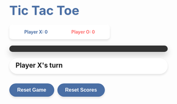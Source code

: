 <!DOCTYPE html>
<html lang="en">
<head>
  <meta charset="UTF-8" />
  <meta name="viewport" content="width=device-width, initial-scale=1.0"/>
  <title>Tic Tac Toe</title>
  <style>
    :root {
      --primary: #4a6fa5;
      --secondary: #ff6b6b;
      --dark: #333;
      --light: #f8f9fa;
      --success: #51cf66;
      --draw: #fcc419;
    }
    
    body {
      font-family: 'Segoe UI', Tahoma, Geneva, Verdana, sans-serif;
      background: linear-gradient(135deg, #f5f7fa 0%, #c3cfe2 100%);
      display: flex;
      flex-direction: column;
      align-items: center;
      justify-content: center;
      min-height: 100vh;
      margin: 0;
      padding: 20px;
      color: var(--dark);
    }

    h1 {
      margin-bottom: 20px;
      color: var(--primary);
      text-shadow: 1px 1px 2px rgba(0,0,0,0.1);
      font-size: 2.5rem;
    }

    .scoreboard {
      display: flex;
      justify-content: space-around;
      width: 300px;
      margin-bottom: 20px;
      background: white;
      padding: 10px;
      border-radius: 10px;
      box-shadow: 0 4px 6px rgba(0,0,0,0.1);
    }

    .score {
      text-align: center;
      padding: 5px 15px;
      border-radius: 5px;
      font-weight: bold;
    }

    .score-x {
      color: var(--primary);
    }

    .score-o {
      color: var(--secondary);
    }

    .board {
      display: grid;
      grid-template-columns: repeat(3, 100px);
      gap: 10px;
      background: var(--dark);
      padding: 10px;
      border-radius: 10px;
      box-shadow: 0 10px 20px rgba(0,0,0,0.2);
    }

    .cell {
      width: 100px;
      height: 100px;
      background-color: white;
      border-radius: 5px;
      font-size: 3rem;
      text-align: center;
      line-height: 100px;
      cursor: pointer;
      transition: all 0.3s ease;
      user-select: none;
      box-shadow: 0 4px 8px rgba(0,0,0,0.1);
    }

    .cell:hover {
      transform: translateY(-3px);
      box-shadow: 0 6px 12px rgba(0,0,0,0.15);
    }

    .cell.x {
      color: var(--primary);
    }

    .cell.o {
      color: var(--secondary);
    }

    .cell.winner {
      background-color: var(--success);
      color: white;
      animation: pulse 1s infinite;
    }

    .cell.draw {
      background-color: var(--draw);
    }

    @keyframes pulse {
      0% { transform: scale(1); }
      50% { transform: scale(1.05); }
      100% { transform: scale(1); }
    }

    #status {
      margin: 20px 0;
      font-size: 1.3rem;
      font-weight: bold;
      min-height: 30px;
      padding: 10px 20px;
      background: white;
      border-radius: 50px;
      box-shadow: 0 4px 6px rgba(0,0,0,0.1);
    }

    .buttons {
      display: flex;
      gap: 10px;
    }

    button {
      margin-top: 10px;
      padding: 12px 25px;
      font-size: 1rem;
      font-weight: bold;
      background-color: var(--primary);
      color: white;
      border: none;
      cursor: pointer;
      border-radius: 50px;
      transition: all 0.3s;
      box-shadow: 0 4px 6px rgba(0,0,0,0.1);
    }

    button:hover {
      background-color: #3a5a8f;
      transform: translateY(-2px);
      box-shadow: 0 6px 10px rgba(0,0,0,0.15);
    }

    button:active {
      transform: translateY(0);
    }

    .status-x {
      color: var(--primary);
    }

    .status-o {
      color: var(--secondary);
    }

    .status-draw {
      color: var(--draw);
    }

    .status-win {
      animation: pulse 1s infinite;
    }

    @media (max-width: 400px) {
      .board {
        grid-template-columns: repeat(3, 80px);
      }
      
      .cell {
        width: 80px;
        height: 80px;
        font-size: 2.5rem;
        line-height: 80px;
      }
      
      h1 {
        font-size: 2rem;
      }
    }
  </style>
</head>
<body>

  <h1>Tic Tac Toe</h1>
  
  <div class="scoreboard">
    <div class="score score-x">Player X: <span id="scoreX">0</span></div>
    <div class="score score-o">Player O: <span id="scoreO">0</span></div>
  </div>
  
  <div class="board" id="board"></div>
  
  <div id="status">Player X's turn</div>
  
  <div class="buttons">
    <button onclick="resetGame()">Reset Game</button>
    <button onclick="resetScores()">Reset Scores</button>
  </div>

  <script>
    const board = document.getElementById("board");
    const statusText = document.getElementById("status");
    const scoreXElement = document.getElementById("scoreX");
    const scoreOElement = document.getElementById("scoreO");
    
    let currentPlayer = "X";
    let gameActive = true;
    let cells = Array(9).fill("");
    let scoreX = 0;
    let scoreO = 0;
    let winningCells = [];

    const winPatterns = [
      [0, 1, 2], [3, 4, 5], [6, 7, 8], // rows
      [0, 3, 6], [1, 4, 7], [2, 5, 8], // columns
      [0, 4, 8], [2, 4, 6]             // diagonals
    ];

    // Uncomment to add sound effects (requires sound files)
    /*
    const sounds = {
      x: new Audio('x-sound.mp3'),
      o: new Audio('o-sound.mp3'),
      win: new Audio('win-sound.mp3'),
      draw: new Audio('draw-sound.mp3')
    };
    */

    function drawBoard() {
      board.innerHTML = "";
      cells.forEach((val, idx) => {
        const cell = document.createElement("div");
        cell.classList.add("cell");
        if (val) cell.classList.add(val.toLowerCase());
        if (winningCells.includes(idx)) cell.classList.add("winner");
        cell.textContent = val;
        cell.addEventListener("click", () => handleCellClick(idx));
        board.appendChild(cell);
      });
    }

    function handleCellClick(index) {
      if (cells[index] || !gameActive) return;

      cells[index] = currentPlayer;
      // if (sounds.x && sounds.o) sounds[currentPlayer.toLowerCase()].play();
      
      drawBoard();
      checkResult();
      
      if (gameActive) {
        currentPlayer = currentPlayer === "X" ? "O" : "X";
        updateStatus(`Player ${currentPlayer}'s turn`, currentPlayer === "X" ? "status-x" : "status-o");
      }
    }

    function checkResult() {
      let won = false;

      for (const pattern of winPatterns) {
        const [a, b, c] = pattern;
        if (cells[a] && cells[a] === cells[b] && cells[a] === cells[c]) {
          won = true;
          winningCells = pattern;
          break;
        }
      }

      if (won) {
        updateStatus(`Player ${currentPlayer} wins!`, "status-win");
        // if (sounds.win) sounds.win.play();
        
        if (currentPlayer === "X") {
          scoreX++;
          scoreXElement.textContent = scoreX;
        } else {
          scoreO++;
          scoreOElement.textContent = scoreO;
        }
        
        gameActive = false;
        highlightWinningCells();
        return;
      }

      if (!cells.includes("")) {
        updateStatus("It's a draw!", "status-draw");
        // if (sounds.draw) sounds.draw.play();
        
        // Mark all cells as draw
        document.querySelectorAll('.cell').forEach(cell => {
          cell.classList.add("draw");
        });
        
        gameActive = false;
      }
    }

    function highlightWinningCells() {
      winningCells.forEach(index => {
        const cells = document.querySelectorAll('.cell');
        cells[index].classList.add("winner");
      });
    }

    function updateStatus(message, className = "") {
      statusText.textContent = message;
      statusText.className = "";
      if (className) statusText.classList.add(className);
    }

    function resetGame() {
      cells = Array(9).fill("");
      currentPlayer = "X";
      gameActive = true;
      winningCells = [];
      drawBoard();
      updateStatus("Player X's turn", "status-x");
    }

    function resetScores() {
      scoreX = 0;
      scoreO = 0;
      scoreXElement.textContent = "0";
      scoreOElement.textContent = "0";
      resetGame();
    }

    // Start the game
    resetGame();
  </script>
</body>
</html>
